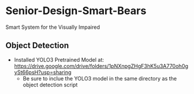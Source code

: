 # Senior-Design-Smart-Bears
Smart System for the Visually Impaired

## Object Detection
- Installed YOLO3 Pretrained Model at: https://drive.google.com/drive/folders/1pNXnpgZHgF3hK5u3A770oh0gySt66psH?usp=sharing
  - Be sure to inclue the YOLO3 model in the same directory as the object detection script
